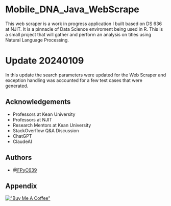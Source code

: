 
# Mobile_DNA_Java_WebScrape

This web scraper is a work in progress application I built based on DS 636 at NJIT. It is a pinnacle of Data Science enviroment being used in R. This is a small project that will gather and perform an analysis on titles using Natural Language Processing.


# Update 20240109

In this update the search parameters were updated for the Web Scraper and exception handling was accounted for a few test cases that were generated.


## Acknowledgements

 - Professors at Kean University
 - Professors at NJIT
 - Research Mentors at Kean University
 - StackOverflow Q&A Discussion
 - ChatGPT
 - ClaudeAI


## Authors

- [@FPyC639](https://github.com/FPyC639)

## Appendix

[!["Buy Me A Coffee"](https://www.buymeacoffee.com/assets/img/custom_images/orange_img.png)](https://www.buymeacoffee.com/joseserra8x)